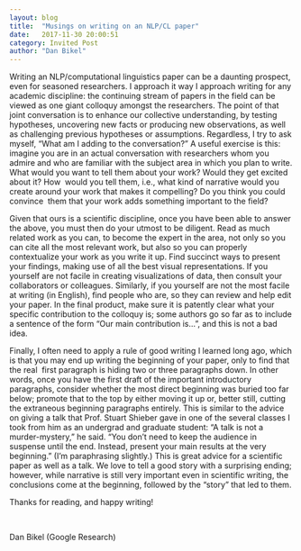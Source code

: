 ```yaml
---
layout: blog
title:  "Musings on writing on an NLP/CL paper"
date:   2017-11-30 20:00:51
category: Invited Post
author: "Dan Bikel"
---
```

Writing an NLP/computational linguistics paper can be a daunting prospect, even for seasoned researchers. I approach it way I approach writing for any academic discipline: the continuing stream of papers in the field can be viewed as one giant colloquy amongst the researchers. The point of that joint conversation is to enhance our collective understanding, by testing hypotheses, uncovering new facts or producing new observations, as well as challenging previous hypotheses or assumptions. Regardless, I try to ask myself, “What am I adding to the conversation?” A useful exercise is this: imagine you are in an actual conversation with researchers whom you admire and who are familiar with the subject area in which you plan to write. What would you want to tell them about your work? Would they get excited about it? How  would you tell them, i.e., what kind of narrative would you create around your work that makes it compelling? Do you think you could convince  them that your work adds something important to the field?

Given that ours is a scientific discipline, once you have been able to answer the above, you must then do your utmost to be diligent. Read as much related work as you can, to become the expert in the area, not only so you can cite all the most relevant work, but also so you can properly contextualize your work as you write it up. Find succinct ways to present your findings, making use of all the best visual representations. If you yourself are not facile in creating visualizations of data, then consult your collaborators or colleagues. Similarly, if you yourself are not the most facile at writing (in English), find people who are, so they can review and help edit your paper. In the final product, make sure it is patently clear what your specific contribution to the colloquy is; some authors go so far as to include a sentence of the form “Our main contribution is…”, and this is not a bad idea.

Finally, I often need to apply a rule of good writing I learned long ago, which is that you may end up writing the beginning of your paper, only to find that the real  first paragraph is hiding two or three paragraphs down. In other words, once you have the first draft of the important introductory paragraphs, consider whether the most direct beginning was buried too far below; promote that to the top by either moving it up or, better still, cutting the extraneous beginning paragraphs entirely. This is similar to the advice on giving a talk that Prof. Stuart Shieber gave in one of the several classes I took from him as an undergrad and graduate student: “A talk is not a murder-mystery,” he said. “You don’t need to keep the audience in suspense until the end. Instead, present your main results at the very beginning.” (I’m paraphrasing slightly.) This is great advice for a scientific paper as well as a talk. We love to tell a good story with a surprising ending; however, while narrative is still very important even in scientific writing, the conclusions come at the beginning, followed by the “story” that led to them.

Thanks for reading, and happy writing!

<br/>

Dan Bikel (Google Research)
